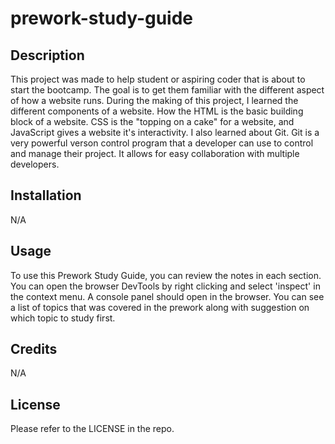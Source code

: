 # prework-study-guide

## Description

This project was made to help student or aspiring coder that is about to start the bootcamp. The goal is to get them familiar with the different aspect of how a website runs. During the making of this project, I learned the different components of a website. How the HTML is the basic building block of a website. CSS is the "topping on a cake" for a website, and JavaScript gives a website it's interactivity. I also learned about Git. Git is a very powerful verson control program that a developer can use to control and manage their project. It allows for easy collaboration with multiple developers. 

## Installation

N/A

## Usage

To use this Prework Study Guide, you can review the notes in each section. You can open the browser DevTools by right clicking and select 'inspect' in the context menu. A console panel should open in the browser. You can see a list of topics that was covered in the prework along with suggestion on which topic to study first.

## Credits

N/A

## License

Please refer to the LICENSE in the repo.